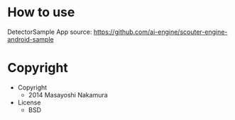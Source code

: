 # How to use
DetectorSample App source:
https://github.com/ai-engine/scouter-engine-android-sample

# Copyright
* Copyright
  * 2014 Masayoshi Nakamura
* License
  * BSD
